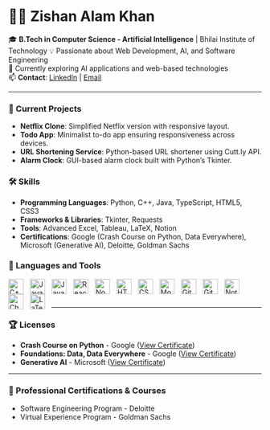 # 🏄‍♂️ Zishan Alam Khan

🎓 **B.Tech in Computer Science - Artificial Intelligence** | Bhilai Institute of Technology 
💡 Passionate about Web Development, AI, and Software Engineering  
🚀 Currently exploring AI applications and web-based technologies  
📫 **Contact**: [LinkedIn](https://www.linkedin.com/in/imzishan/) | [Email](mailto:zishanalam8167@gmail.com)

---

### 🔭 Current Projects
- **Netflix Clone**: Simplified Netflix version with responsive layout.
- **Todo App**: Minimalist to-do app ensuring responsiveness across devices.
- **URL Shortening Service**: Python-based URL shortener using Cutt.ly API.
- **Alarm Clock**: GUI-based alarm clock built with Python’s Tkinter.

### 🛠️ Skills
- **Programming Languages**: Python, C++, Java, TypeScript, HTML5, CSS3  
- **Frameworks & Libraries**: Tkinter, Requests  
- **Tools**: Advanced Excel, Tableau, LaTeX, Notion  
- **Certifications**: Google (Crash Course on Python, Data Everywhere), Microsoft (Generative AI), Deloitte, Goldman Sachs

### 🧰 Languages and Tools

<img align="left" alt="C++" width="30px" style="padding-right:10px;" src="https://cdn.jsdelivr.net/gh/devicons/devicon/icons/cplusplus/cplusplus-original.svg" />
<img align="left" alt="Java" width="30px" style="padding-right:10px;" src="https://cdn.jsdelivr.net/gh/devicons/devicon/icons/java/java-original.svg" />
<img align="left" alt="JavaScript" width="30px" style="padding-right:10px;" src="https://cdn.jsdelivr.net/gh/devicons/devicon/icons/javascript/javascript-original.svg" />
<img align="left" alt="ReactJS" width="30px" style="padding-right:10px;" src="https://cdn.jsdelivr.net/gh/devicons/devicon/icons/react/react-original.svg" />
<img align="left" alt="NodeJS" width="30px" style="padding-right:10px;" src="https://cdn.jsdelivr.net/gh/devicons/devicon/icons/nodejs/nodejs-original.svg" />
<img align="left" alt="HTML5" width="30px" style="padding-right:10px;" src="https://cdn.jsdelivr.net/gh/devicons/devicon/icons/html5/html5-original.svg" />
<img align="left" alt="CSS3" width="30px" style="padding-right:10px;" src="https://cdn.jsdelivr.net/gh/devicons/devicon/icons/css3/css3-original.svg" />
<img align="left" alt="MongoDB" width="30px" style="padding-right:10px;" src="https://cdn.jsdelivr.net/gh/devicons/devicon/icons/mongodb/mongodb-original.svg" />
<img align="left" alt="Git" width="30px" style="padding-right:10px;" src="https://cdn.jsdelivr.net/gh/devicons/devicon/icons/git/git-original.svg" />
<img align="left" alt="GitHub" width="30px" style="padding-right:10px;" src="https://img.icons8.com/ios-glyphs/30/FFFFFF/github.png" />
<img align="left" alt="Notion" width="30px" style="padding-right:10px;" src="https://cdn.jsdelivr.net/gh/devicons/devicon/icons/notion/notion-original.svg" />
<img align="left" alt="ChatGPT" width="30px" style="padding-right:10px;" src="https://upload.wikimedia.org/wikipedia/commons/0/04/ChatGPT_logo.svg" />
<img align="left" alt="LaTeX" width="30px" style="padding-right:10px;" src="https://upload.wikimedia.org/wikipedia/commons/9/92/LaTeX_logo.svg" />

<br />

#


---

### 🏆 Licenses
- **Crash Course on Python** - Google ([View Certificate](https://coursera.org/verify/E48ZPEQ56LSR))
- **Foundations: Data, Data Everywhere** - Google ([View Certificate](https://www.coursera.org/account/accomplishments/verify/LVWJAH9VARAU))
- **Generative AI** - Microsoft ([View Certificate](https://www.linkedin.com/learning/certificates/74e5bdde290efd01d472e38f88a3a4f882ce9a15baff4033dcd7d38b0422150d))

---

### 🌱 Professional Certifications & Courses
- Software Engineering Program - Deloitte
- Virtual Experience Program - Goldman Sachs
